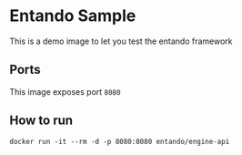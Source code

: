 # Entando Sample

This is a demo image to let you test the entando framework

## Ports

This image exposes port `8080`

## How to run

`docker run -it --rm -d -p 8080:8080 entando/engine-api`